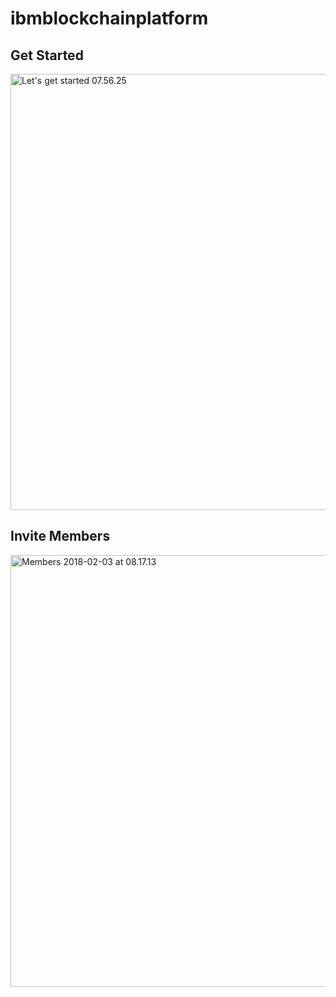 # ibmblockchainplatform


## Get Started
<img src="https://farm5.staticflickr.com/4631/40032635262_7761b60f5d_b.jpg" width="1024" height="698" alt="Let&#x27;s get started 07.56.25">

## Invite Members
<img src="https://farm5.staticflickr.com/4618/40065268581_d4b7f3fdd7_h.jpg" width="1600" height="691" alt="Members 2018-02-03 at 08.17.13">
